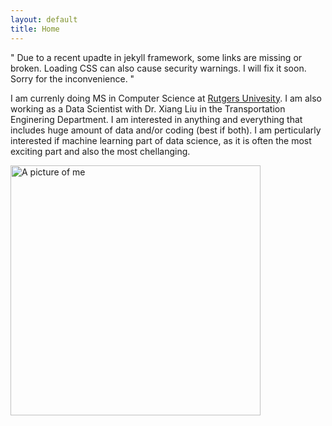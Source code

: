 ```yaml
---
layout: default
title: Home
---
```

"
Due to a recent upadte in jekyll framework, some links are missing or broken. Loading CSS can also cause security warnings. I will fix it soon. Sorry for the inconvenience. 
"

I am currenly doing MS in Computer Science at [Rutgers Univesity](rutgers.edu). I am also working as a Data Scientist with Dr. Xiang Liu in the Transportation Enginering Department. I am interested in anything and everything that includes huge amount of data and/or coding (best if both). I am perticularly interested if machine learning part of data science, as it is often the most exciting part and also the most chellanging. 

<img src="https://xitizzz.github.io/img/ks.jpg" alt="A picture of me" width="400">
